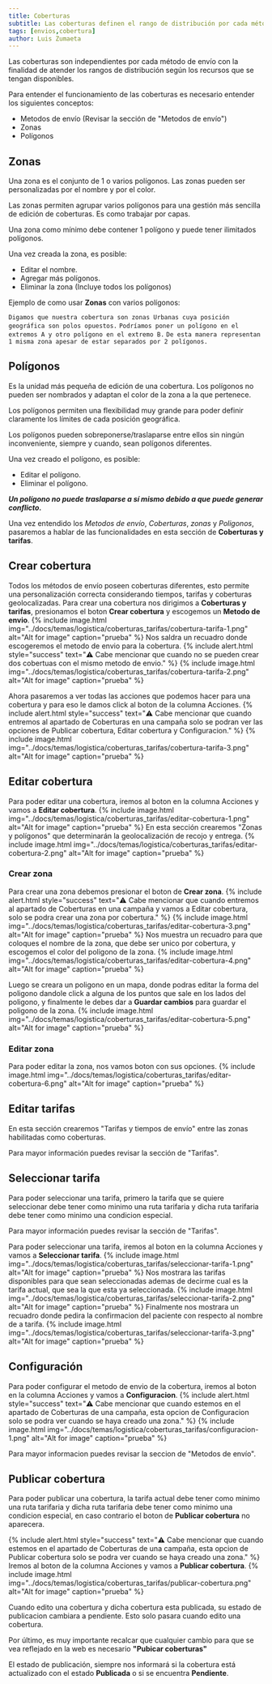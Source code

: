 ```yaml
---
title: Coberturas
subtitle: Las coberturas definen el rango de distribución por cada método de envío.
tags: [envios,cobertura]
author: Luis Zumaeta
---
```


Las coberturas son independientes por cada método de envío con la finalidad de atender los rangos de distribución según los recursos que se tengan disponibles.

Para entender el funcionamiento de las coberturas es necesario entender los siguientes conceptos:
- Metodos de envío (Revisar la sección de "Metodos de envío")
- Zonas
- Polígonos

## Zonas
Una zona es el conjunto de 1 o varios polígonos. Las zonas pueden ser personalizadas por el nombre y por el color.

Las zonas permiten agrupar varios polígonos para una gestión más sencilla de edición de coberturas. Es como trabajar por capas.

Una zona como mínimo debe contener 1 polígono y puede tener ilimitados polígonos.

Una vez creada la zona, es posible:
- Editar el nombre.
- Agregar más polígonos.
- Eliminar la zona (Incluye todos los polígonos)

Ejemplo de como usar **Zonas** con varios polígonos:

`Digamos que nuestra cobertura son zonas Urbanas cuya posición geográfica son polos opuestos.`
`Podríamos poner un polígono en el extremos A y otro polígono en el extremo B.`
`De esta manera representan 1 misma zona apesar de estar separados por 2 polígonos.`

## Polígonos
Es la unidad más pequeña de edición de una cobertura. Los polígonos no pueden ser nombrados y adaptan el color de la zona a la que pertenece.

Los polígonos permiten una flexibilidad muy grande para poder definir claramente los límites de cada posición geográfica.

Los polígonos pueden sobreponerse/traslaparse entre ellos sin ningún inconveniente, siempre y cuando, sean polígonos diferentes.

Una vez creado el polígono, es posible:

- Editar el polígono.
- Eliminar el polígono.

***Un polígono no puede traslaparse a sí mismo debido a que puede generar conflicto.***

Una vez entendido los *Metodos de envío*, *Coberturas*, *zonas* y *Poligonos*, pasaremos
a hablar de las funcionalidades en esta sección de **Coberturas y tarifas**.

## Crear cobertura
Todos los métodos de envío poseen coberturas diferentes, esto permite una personalización correcta considerando tiempos, tarifas y coberturas geolocalizadas. Para crear una cobertura nos dirigimos a **Coberturas y tarifas**, presionamos el boton **Crear cobertura** y escogemos un **Metodo de envio**.
{% include image.html img="../docs/temas/logistica/coberturas_tarifas/cobertura-tarifa-1.png" alt="Alt for image" caption="prueba" %}
Nos saldra un recuadro donde escogeremos el metodo de envio para la cobertura.
{% include alert.html style="success" text="⚠️ Cabe mencionar que cuando no se pueden crear dos cobertuas con el mismo metodo de envio." %}
{% include image.html img="../docs/temas/logistica/coberturas_tarifas/cobertura-tarifa-2.png" alt="Alt for image" caption="prueba" %}

Ahora pasaremos a ver todas las acciones que podemos hacer para una cobertura y para eso le damos click al boton de la columna Acciones.
{% include alert.html style="success" text="⚠️ Cabe mencionar que cuando entremos al apartado de Coberturas en una campaña solo se podran ver las opciones de Publicar cobertura, Editar cobertura y Configuracion." %}
{% include image.html img="../docs/temas/logistica/coberturas_tarifas/cobertura-tarifa-3.png" alt="Alt for image" caption="prueba" %}


## Editar cobertura
Para poder editar una cobertura, iremos al boton en la columna Acciones y vamos a **Editar cobertura**.
{% include image.html img="../docs/temas/logistica/coberturas_tarifas/editar-cobertura-1.png" alt="Alt for image" caption="prueba" %}
En esta sección crearemos "Zonas y polígonos" que determinarán la geolocalización de recojo y entrega.
{% include image.html img="../docs/temas/logistica/coberturas_tarifas/editar-cobertura-2.png" alt="Alt for image" caption="prueba" %}

### Crear zona
Para crear una zona debemos presionar el boton de **Crear zona**.
{% include alert.html style="success" text="⚠️ Cabe mencionar que cuando entremos al apartado de Coberturas en una campaña y vamos a Editar cobertura, solo se podra crear una zona por cobertura." %}
{% include image.html img="../docs/temas/logistica/coberturas_tarifas/editar-cobertura-3.png" alt="Alt for image" caption="prueba" %}
Nos muestra un recuadro para que coloques el nombre de la zona, que debe ser unico por cobertura, y escogemos el color del poligono de la zona. 
{% include image.html img="../docs/temas/logistica/coberturas_tarifas/editar-cobertura-4.png" alt="Alt for image" caption="prueba" %}

Luego se creara un poligono en un mapa, donde podras editar la forma del poligono dandole click a alguna de los puntos que sale en los lados del poligono, y finalmente le debes dar a **Guardar cambios** para guardar el poligono de la zona.
{% include image.html img="../docs/temas/logistica/coberturas_tarifas/editar-cobertura-5.png" alt="Alt for image" caption="prueba" %}

### Editar zona
Para poder editar la zona, nos vamos boton con sus opciones.
{% include image.html img="../docs/temas/logistica/coberturas_tarifas/editar-cobertura-6.png" alt="Alt for image" caption="prueba" %}

## Editar tarifas
En esta sección crearemos "Tarifas y tiempos de envío" entre las zonas habilitadas como coberturas.

Para mayor información puedes revisar la sección de "Tarifas".

## Seleccionar tarifa
Para poder seleccionar una tarifa, primero la tarifa que se quiere seleccionar debe tener como minimo una ruta tarifaria y dicha ruta tarifaria debe tener como minimo una condicion especial.

Para mayor información puedes revisar la sección de "Tarifas".

Para poder seleccionar una tarifa, iremos al boton en la columna Acciones y vamos a **Seleccionar tarifa**.
{% include image.html img="../docs/temas/logistica/coberturas_tarifas/seleccionar-tarifa-1.png" alt="Alt for image" caption="prueba" %}
Nos mostrara las tarifas disponibles para que sean seleccionadas ademas de decirme cual es la tarifa actual, que sea la que esta ya seleccionada.
{% include image.html img="../docs/temas/logistica/coberturas_tarifas/seleccionar-tarifa-2.png" alt="Alt for image" caption="prueba" %}
Finalmente nos mostrara un recuadro donde pedira la confirmacion del paciente con respecto al nombre de a tarifa.
{% include image.html img="../docs/temas/logistica/coberturas_tarifas/seleccionar-tarifa-3.png" alt="Alt for image" caption="prueba" %}

## Configuración
Para poder configurar el metodo de envio de la cobertura, iremos al boton en la columna Acciones y vamos a **Configuracion**.
{% include alert.html style="success" text="⚠️ Cabe mencionar que cuando estemos en el apartado de Coberturas de una campaña, esta opcion de Configuracion solo se podra ver cuando se haya creado una zona." %}
{% include image.html img="../docs/temas/logistica/coberturas_tarifas/configuracion-1.png" alt="Alt for image" caption="prueba" %}

Para mayor informacion puedes revisar la seccion de "Metodos de envío".

## Publicar cobertura
Para poder publicar una cobertura, la tarifa actual debe tener como minimo una ruta tarifaria y dicha ruta tarifaria debe tener como minimo una condicion especial, en caso contrario el boton de **Publicar cobertura** no aparecera.

{% include alert.html style="success" text="⚠️ Cabe mencionar que cuando estemos en el apartado de Coberturas de una campaña, esta opcion de Publicar cobertura solo se podra ver cuando se haya creado una zona." %}
Iremos al boton de la columna Acciones y vamos a **Publicar cobertura**. 
{% include image.html img="../docs/temas/logistica/coberturas_tarifas/publicar-cobertura.png" alt="Alt for image" caption="prueba" %}

Cuando edito una cobertura y dicha cobertura esta publicada, su estado de publicacion cambiara a pendiente. Esto solo pasara cuando edito una cobertura.

Por último, es muy importante recalcar que cualquier cambio para que se vea reflejado en la web es necesario **"Pubicar coberturas"**

El estado de publicación, siempre nos informará si la cobertura está actualizado con el estado **Publicada** o si se encuentra **Pendiente**.